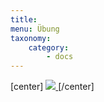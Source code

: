 ```yaml
---
title:
menu: Übung
taxonomy:
    category:
        - docs
---
```

[center]
<a href="https://ilias.opengeoedu.de/ilias/goto.php?target=lm_149&client_id=opengeoedu" markdown="1" target="_blank">
![](/images/exercise.png?resize=200)
</a>
[/center]
